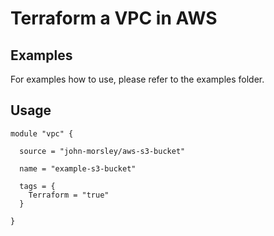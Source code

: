 ﻿# Terraform a VPC in AWS

## Examples

For examples how to use, please refer to the examples folder.

## Usage

```
module "vpc" {

  source = "john-morsley/aws-s3-bucket"

  name = "example-s3-bucket"

  tags = {
    Terraform = "true"
  }

}
```